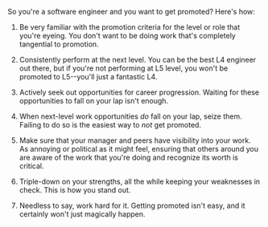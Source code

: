 So you're a software engineer and you want to get promoted? Here's how:

1) Be very familiar with the promotion criteria for the level or role that you're eyeing. You don't want to be doing work that's completely tangential to promotion.

2) Consistently perform at the next level. You can be the best L4 engineer out there, but if you're not performing at L5 level, you won't be promoted to L5--you'll just a fantastic L4.

3) Actively seek out opportunities for career progression. Waiting for these opportunities to fall on your lap isn't enough.

4) When next-level work opportunities *do* fall on your lap, seize them. Failing to do so is the easiest way to *not* get promoted.

5) Make sure that your manager and peers have visibility into your work. As annoying or political as it might feel, ensuring that others around you are aware of the work that you're doing and recognize its worth is critical.

6) Triple-down on your strengths, all the while keeping your weaknesses in check. This is how you stand out.

7) Needless to say, work hard for it. Getting promoted isn't easy, and it certainly won't just magically happen.



